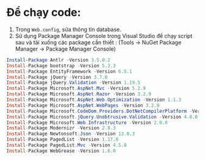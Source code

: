 # Để chạy code:
1. Trong `Web.config`, sửa thông tin database.
2. Sử dụng Package Manager Console trong Visual Studio để chạy script sau và tải xuống các package cần thiết :
  (Tools -> NuGet Package Manager -> Package Manager Console)

```powershell
Install-Package Antlr -Version 3.5.0.2
Install-Package bootstrap -Version 5.2.3
Install-Package EntityFramework -Version 6.5.1
Install-Package jQuery -Version 3.7.0
Install-Package jQuery.Validation -Version 1.19.5
Install-Package Microsoft.AspNet.Mvc -Version 5.2.9
Install-Package Microsoft.AspNet.Razor -Version 3.2.9
Install-Package Microsoft.AspNet.Web.Optimization -Version 1.1.3
Install-Package Microsoft.AspNet.WebPages -Version 3.2.9
Install-Package Microsoft.CodeDom.Providers.DotNetCompilerPlatform -Version 2.0.1
Install-Package Microsoft.jQuery.Unobtrusive.Validation -Version 4.0.0
Install-Package Microsoft.Web.Infrastructure -Version 2.0.0
Install-Package Modernizr -Version 2.8.3
Install-Package Newtonsoft.Json -Version 13.0.3
Install-Package PagedList -Version 1.17.0
Install-Package PagedList.Mvc -Version 4.5.0
Install-Package WebGrease -Version 1.6.0
